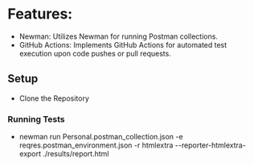 # Features:
- Newman: Utilizes Newman for running Postman collections.
- GitHub Actions: Implements GitHub Actions for automated test execution upon code pushes or pull requests.
## Setup
- Clone the Repository
### Running Tests
- newman run Personal.postman_collection.json -e reqres.postman_environment.json -r htmlextra --reporter-htmlextra-export ./results/report.html
